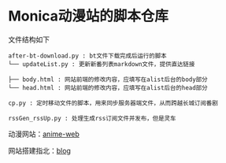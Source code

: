 # Monica动漫站的脚本仓库
文件结构如下
```shell
after-bt-download.py : bt文件下载完成后运行的脚本
└── updateList.py : 更新新番列表markdown文件，提供直达链接

├── body.html : 网站前端的修改内容，应填写在alist后台的body部分
└── head.html : 网站前端的修改内容，应填写在alist后台的head部分

cp.py : 定时移动文件的脚本，用来同步服务器端文件，从而跨越长城订阅番剧

rssGen_rssUp.py : 处理生成rss订阅文件并发布，但是灵车
```

动漫网站：[anime-web](https://hackermonica.me)

网站搭建指北：[blog](https://blog.hackermonica.me/2023/09/08/anime-web-build/)